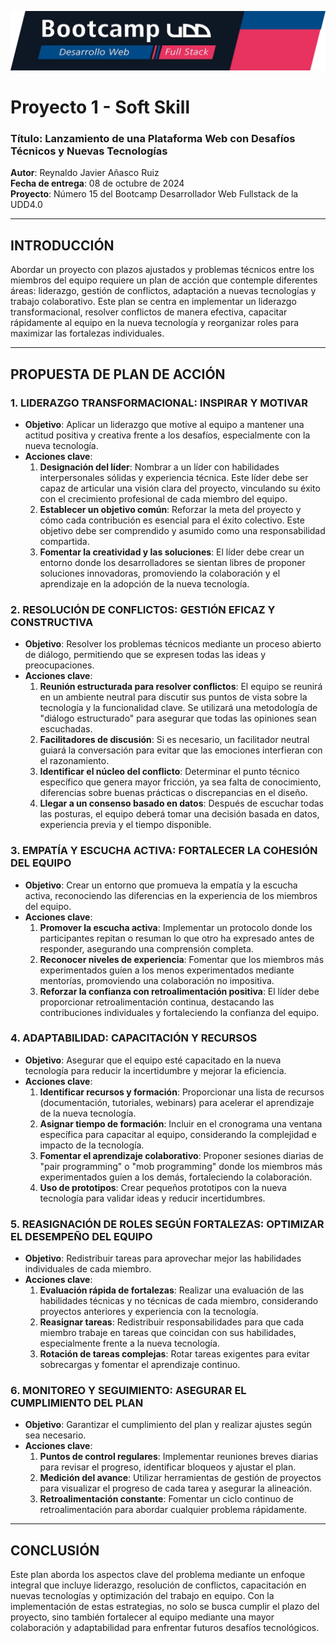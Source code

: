 ![Logo](https://github.com/Gaudeamus013/UDD_BootCamp_FSWD/blob/main/images/banner.png)

# Proyecto 1 - Soft Skill

### Título: Lanzamiento de una Plataforma Web con Desafíos Técnicos y Nuevas Tecnologías

**Autor**: Reynaldo Javier Añasco Ruiz  
**Fecha de entrega**: 08 de octubre de 2024  
**Proyecto**: Número 15 del Bootcamp Desarrollador Web Fullstack de la UDD4.0

---

## INTRODUCCIÓN

Abordar un proyecto con plazos ajustados y problemas técnicos entre los miembros del equipo requiere un plan de acción que contemple diferentes áreas: liderazgo, gestión de conflictos, adaptación a nuevas tecnologías y trabajo colaborativo. Este plan se centra en implementar un liderazgo transformacional, resolver conflictos de manera efectiva, capacitar rápidamente al equipo en la nueva tecnología y reorganizar roles para maximizar las fortalezas individuales.

---

## PROPUESTA DE PLAN DE ACCIÓN

### 1. LIDERAZGO TRANSFORMACIONAL: INSPIRAR Y MOTIVAR

- **Objetivo**: Aplicar un liderazgo que motive al equipo a mantener una actitud positiva y creativa frente a los desafíos, especialmente con la nueva tecnología.
- **Acciones clave**:
  1. **Designación del líder**: Nombrar a un líder con habilidades interpersonales sólidas y experiencia técnica. Este líder debe ser capaz de articular una visión clara del proyecto, vinculando su éxito con el crecimiento profesional de cada miembro del equipo.
  2. **Establecer un objetivo común**: Reforzar la meta del proyecto y cómo cada contribución es esencial para el éxito colectivo. Este objetivo debe ser comprendido y asumido como una responsabilidad compartida.
  3. **Fomentar la creatividad y las soluciones**: El líder debe crear un entorno donde los desarrolladores se sientan libres de proponer soluciones innovadoras, promoviendo la colaboración y el aprendizaje en la adopción de la nueva tecnología.

### 2. RESOLUCIÓN DE CONFLICTOS: GESTIÓN EFICAZ Y CONSTRUCTIVA

- **Objetivo**: Resolver los problemas técnicos mediante un proceso abierto de diálogo, permitiendo que se expresen todas las ideas y preocupaciones.
- **Acciones clave**:
  1. **Reunión estructurada para resolver conflictos**: El equipo se reunirá en un ambiente neutral para discutir sus puntos de vista sobre la tecnología y la funcionalidad clave. Se utilizará una metodología de "diálogo estructurado" para asegurar que todas las opiniones sean escuchadas.
  2. **Facilitadores de discusión**: Si es necesario, un facilitador neutral guiará la conversación para evitar que las emociones interfieran con el razonamiento.
  3. **Identificar el núcleo del conflicto**: Determinar el punto técnico específico que genera mayor fricción, ya sea falta de conocimiento, diferencias sobre buenas prácticas o discrepancias en el diseño.
  4. **Llegar a un consenso basado en datos**: Después de escuchar todas las posturas, el equipo deberá tomar una decisión basada en datos, experiencia previa y el tiempo disponible.

### 3. EMPATÍA Y ESCUCHA ACTIVA: FORTALECER LA COHESIÓN DEL EQUIPO

- **Objetivo**: Crear un entorno que promueva la empatía y la escucha activa, reconociendo las diferencias en la experiencia de los miembros del equipo.
- **Acciones clave**:
  1. **Promover la escucha activa**: Implementar un protocolo donde los participantes repitan o resuman lo que otro ha expresado antes de responder, asegurando una comprensión completa.
  2. **Reconocer niveles de experiencia**: Fomentar que los miembros más experimentados guíen a los menos experimentados mediante mentorías, promoviendo una colaboración no impositiva.
  3. **Reforzar la confianza con retroalimentación positiva**: El líder debe proporcionar retroalimentación continua, destacando las contribuciones individuales y fortaleciendo la confianza del equipo.

### 4. ADAPTABILIDAD: CAPACITACIÓN Y RECURSOS

- **Objetivo**: Asegurar que el equipo esté capacitado en la nueva tecnología para reducir la incertidumbre y mejorar la eficiencia.
- **Acciones clave**:
  1. **Identificar recursos y formación**: Proporcionar una lista de recursos (documentación, tutoriales, webinars) para acelerar el aprendizaje de la nueva tecnología.
  2. **Asignar tiempo de formación**: Incluir en el cronograma una ventana específica para capacitar al equipo, considerando la complejidad e impacto de la tecnología.
  3. **Fomentar el aprendizaje colaborativo**: Proponer sesiones diarias de "pair programming" o "mob programming" donde los miembros más experimentados guíen a los demás, fortaleciendo la colaboración.
  4. **Uso de prototipos**: Crear pequeños prototipos con la nueva tecnología para validar ideas y reducir incertidumbres.

### 5. REASIGNACIÓN DE ROLES SEGÚN FORTALEZAS: OPTIMIZAR EL DESEMPEÑO DEL EQUIPO

- **Objetivo**: Redistribuir tareas para aprovechar mejor las habilidades individuales de cada miembro.
- **Acciones clave**:
  1. **Evaluación rápida de fortalezas**: Realizar una evaluación de las habilidades técnicas y no técnicas de cada miembro, considerando proyectos anteriores y experiencia con la tecnología.
  2. **Reasignar tareas**: Redistribuir responsabilidades para que cada miembro trabaje en tareas que coincidan con sus habilidades, especialmente frente a la nueva tecnología.
  3. **Rotación de tareas complejas**: Rotar tareas exigentes para evitar sobrecargas y fomentar el aprendizaje continuo.

### 6. MONITOREO Y SEGUIMIENTO: ASEGURAR EL CUMPLIMIENTO DEL PLAN

- **Objetivo**: Garantizar el cumplimiento del plan y realizar ajustes según sea necesario.
- **Acciones clave**:
  1. **Puntos de control regulares**: Implementar reuniones breves diarias para revisar el progreso, identificar bloqueos y ajustar el plan.
  2. **Medición del avance**: Utilizar herramientas de gestión de proyectos para visualizar el progreso de cada tarea y asegurar la alineación.
  3. **Retroalimentación constante**: Fomentar un ciclo continuo de retroalimentación para abordar cualquier problema rápidamente.

---

## CONCLUSIÓN

Este plan aborda los aspectos clave del problema mediante un enfoque integral que incluye liderazgo, resolución de conflictos, capacitación en nuevas tecnologías y optimización del trabajo en equipo. Con la implementación de estas estrategias, no solo se busca cumplir el plazo del proyecto, sino también fortalecer al equipo mediante una mayor colaboración y adaptabilidad para enfrentar futuros desafíos tecnológicos.
